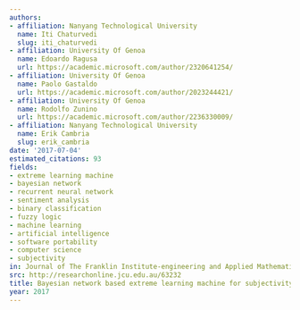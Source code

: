 ```yaml
---
authors:
- affiliation: Nanyang Technological University
  name: Iti Chaturvedi
  slug: iti_chaturvedi
- affiliation: University Of Genoa
  name: Edoardo Ragusa
  url: https://academic.microsoft.com/author/2320641254/
- affiliation: University Of Genoa
  name: Paolo Gastaldo
  url: https://academic.microsoft.com/author/2023244421/
- affiliation: University Of Genoa
  name: Rodolfo Zunino
  url: https://academic.microsoft.com/author/2236330009/
- affiliation: Nanyang Technological University
  name: Erik Cambria
  slug: erik_cambria
date: '2017-07-04'
estimated_citations: 93
fields:
- extreme learning machine
- bayesian network
- recurrent neural network
- sentiment analysis
- binary classification
- fuzzy logic
- machine learning
- artificial intelligence
- software portability
- computer science
- subjectivity
in: Journal of The Franklin Institute-engineering and Applied Mathematics
src: http://researchonline.jcu.edu.au/63232
title: Bayesian network based extreme learning machine for subjectivity detection
year: 2017
---
```

